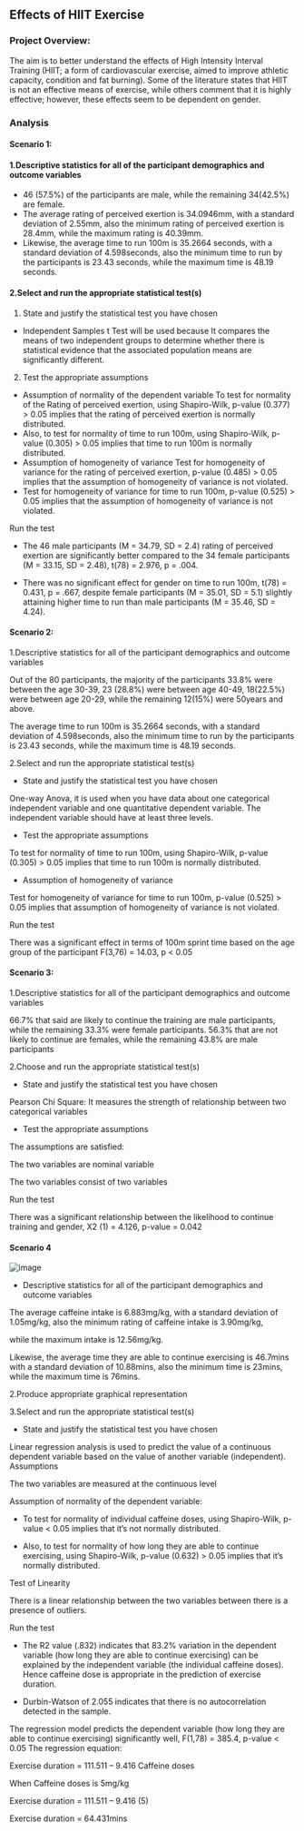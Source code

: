 ## Effects of HIIT Exercise
### Project Overview:
The aim is to better understand the effects of High Intensity Interval Training (HIIT; a form of cardiovascular exercise, aimed to improve athletic capacity, condition and fat burning). Some of the literature states that HIIT is not an effective means of exercise, while others comment that it is highly effective; however, these effects seem to be dependent on gender. 


### Analysis
#### Scenario 1: 

#### 1.Descriptive statistics for all of the participant demographics and outcome variables 

- 46 (57.5%) of the participants are male, while the remaining 34(42.5%) are female. 
- The average rating of perceived exertion is 34.0946mm, with a standard deviation of 2.55mm, also the minimum rating of perceived exertion is 28.4mm, while the maximum rating is 40.39mm. 
- Likewise, the average time to run 100m is 35.2664 seconds, with a standard deviation of 4.598seconds, also the minimum time to run by the participants is 23.43 seconds, while the maximum time is 48.19 seconds.


#### 2.Select and run the appropriate statistical test(s) 

1. State and justify the statistical test you have chosen 

- Independent Samples t Test will be used because It compares the means of two independent groups to determine whether there is statistical evidence that the associated population means are significantly different.

2. Test the appropriate assumptions
- Assumption of normality of the dependent variable
To test for normality of the Rating of perceived exertion, using Shapiro-Wilk, p-value (0.377) > 0.05 implies that the rating of perceived exertion is normally distributed.
- Also, to test for normality of time to run 100m, using Shapiro-Wilk, p-value (0.305) > 0.05 implies that time to run 100m is normally distributed.
- Assumption of homogeneity of variance
Test for homogeneity of variance for the rating of perceived exertion, p-value (0.485) > 0.05 implies that the assumption of homogeneity of variance is not violated.
- Test for homogeneity of variance for time to run 100m, p-value (0.525) > 0.05 implies that the assumption of homogeneity of variance is not violated.

Run the test

- The 46 male participants (M = 34.79, SD = 2.4) rating of perceived exertion are significantly better compared to the 34 female participants (M = 33.15, SD = 2.48), t(78) = 2.976, p = .004.
 
- There was no significant effect for gender on time to run 100m, t(78) = 0.431, p = .667, despite female participants (M = 35.01, SD = 5.1) slightly attaining higher time to run than male participants (M = 35.46, SD = 4.24).


#### Scenario 2:  

1.Descriptive statistics for all of the participant demographics and outcome variables 

Out of the 80 participants, the majority of the participants 33.8% were between the age 30-39, 23 (28.8%) were between age 40-49, 18(22.5%) were between age 20-29, while the remaining 12(15%) were 50years and above.

The average time to run 100m is 35.2664 seconds, with a standard deviation of 4.598seconds, also the minimum time to run by the participants is 23.43 seconds, while the maximum time is 48.19 seconds.

2.Select and run the appropriate statistical test(s) 

- State and justify the statistical test you have chosen 

One-way Anova, it is used when you have data about one categorical independent variable and one quantitative dependent variable. The independent variable should have at least three levels.

- Test the appropriate assumptions

To test for normality of time to run 100m, using Shapiro-Wilk, p-value (0.305) > 0.05 implies that time to run 100m is normally distributed.

- Assumption of homogeneity of variance

Test for homogeneity of variance for time to run 100m, p-value (0.525) > 0.05 implies that assumption of homogeneity of variance is not violated.

Run the test 

There was a significant effect in terms of 100m sprint time based on the age group of the participant F(3,76) = 14.03, p < 0.05 

#### Scenario 3:

1.Descriptive statistics for all of the participant demographics and outcome variables 

66.7% that said are likely to continue the training are male participants, while the remaining 33.3% were female participants.
56.3% that are not likely to continue are females, while the remaining 43.8% are male participants

2.Choose and run the appropriate statistical test(s) 

- State and justify the statistical test you have chosen 

Pearson Chi Square: It measures the strength of relationship between two categorical variables

- Test the appropriate assumptions 

The assumptions are satisfied:

The two variables are nominal variable

The two variables consist of two variables

Run the test
  
There was a significant relationship between the likelihood to continue training and gender, X2 (1) = 4.126, p-value = 0.042

#### Scenario 4
![image](https://github.com/user-attachments/assets/f9c4bb95-b10e-4110-9ed4-ac65555e1783)


- Descriptive statistics for all of the participant demographics and outcome variables 

The average caffeine intake is 6.883mg/kg, with a standard deviation of 1.05mg/kg, also the minimum rating of caffeine intake is 3.90mg/kg, 

while the maximum intake is 12.56mg/kg.

Likewise, the average time they are able to continue exercising is 46.7mins with a standard deviation of 10.88mins, also the minimum time is 23mins, while the maximum time is 76mins.

2.Produce appropriate graphical representation

 
3.Select and run the appropriate statistical test(s) 

- State and justify the statistical test you have chosen 

Linear regression analysis is used to predict the value of a continuous dependent variable based on the value of another variable (independent).
Assumptions

The two variables are measured at the continuous level

Assumption of normality of the dependent variable:

- To test for normality of individual caffeine doses, using Shapiro-Wilk, p-value < 0.05 implies that it’s not normally distributed.

- Also, to test for normality of how long they are able to continue exercising, using Shapiro-Wilk, p-value (0.632) > 0.05 implies that it’s normally distributed.


Test of Linearity

 


There is a linear relationship between the two variables between there is a presence of outliers.


Run the test

- The R2 value (.832) indicates that 83.2% variation in the dependent variable (how long they are able to continue exercising) can be explained by the independent variable (the individual caffeine doses). Hence caffeine dose is appropriate in the prediction of exercise duration. 

- Durbin-Watson of 2.055 indicates that there is no autocorrelation detected in the sample.

The regression model predicts the dependent variable (how long they are able to continue exercising) significantly well, F(1,78) = 385.4, p-value < 0.05
The regression equation:

Exercise duration = 111.511 – 9.416 Caffeine doses

When Caffeine doses is 5mg/kg

Exercise duration = 111.511 – 9.416 (5)

Exercise duration = 64.431mins



